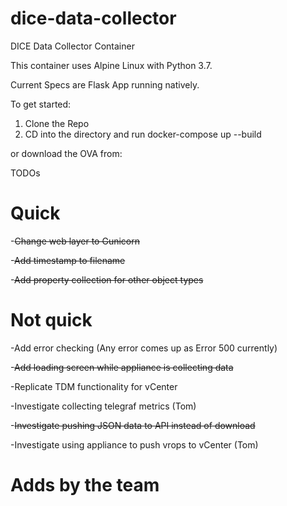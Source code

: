 # dice-data-collector

DICE Data Collector Container

This container uses Alpine Linux with Python 3.7.

Current Specs are Flask App running natively.

To get started:

1. Clone the Repo
2. CD into the directory and run docker-compose up --build

or download the OVA from: 

TODOs

# Quick

-~~Change web layer to Gunicorn~~

-~~Add timestamp to filename~~

-~~Add property collection for other object types~~

# Not quick

-Add error checking (Any error comes up as Error 500 currently)

-~~Add loading screen while appliance is collecting data~~

-Replicate TDM functionality for vCenter

-Investigate collecting telegraf metrics (Tom)

-~~Investigate pushing JSON data to API instead of download~~

-Investigate using appliance to push vrops to vCenter (Tom)

# Adds by the team


